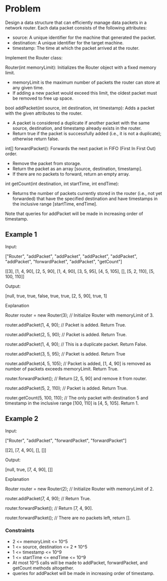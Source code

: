 # Problem

Design a data structure that can efficiently manage data packets in a network router. Each data packet consists of the following attributes:

- source: A unique identifier for the machine that generated the packet.
- destination: A unique identifier for the target machine.
- timestamp: The time at which the packet arrived at the router.

Implement the Router class:

Router(int memoryLimit): Initializes the Router object with a fixed memory limit.

- memoryLimit is the maximum number of packets the router can store at any given time.
- If adding a new packet would exceed this limit, the oldest packet must be removed to free up space.

bool addPacket(int source, int destination, int timestamp): Adds a packet with the given attributes to the router.

- A packet is considered a duplicate if another packet with the same source, destination, and timestamp already exists in the router.
- Return true if the packet is successfully added (i.e., it is not a duplicate); otherwise return false.

int[] forwardPacket(): Forwards the next packet in FIFO (First In First Out) order.

- Remove the packet from storage.
- Return the packet as an array [source, destination, timestamp].
- If there are no packets to forward, return an empty array.

int getCount(int destination, int startTime, int endTime):

- Returns the number of packets currently stored in the router (i.e., not yet forwarded) that have the specified destination and have timestamps in the inclusive range [startTime, endTime].

Note that queries for addPacket will be made in increasing order of timestamp.

## Example 1

Input:

["Router", "addPacket", "addPacket", "addPacket", "addPacket", "addPacket", "forwardPacket", "addPacket", "getCount"]

[[3], [1, 4, 90], [2, 5, 90], [1, 4, 90], [3, 5, 95], [4, 5, 105], [], [5, 2, 110], [5, 100, 110]]

Output:

[null, true, true, false, true, true, [2, 5, 90], true, 1]

Explanation

Router router = new Router(3); // Initialize Router with memoryLimit of 3.

router.addPacket(1, 4, 90); // Packet is added. Return True.

router.addPacket(2, 5, 90); // Packet is added. Return True.

router.addPacket(1, 4, 90); // This is a duplicate packet. Return False.

router.addPacket(3, 5, 95); // Packet is added. Return True

router.addPacket(4, 5, 105); // Packet is added, [1, 4, 90] is removed as number of packets exceeds memoryLimit. Return True.

router.forwardPacket(); // Return [2, 5, 90] and remove it from router.

router.addPacket(5, 2, 110); // Packet is added. Return True.

router.getCount(5, 100, 110); // The only packet with destination 5 and timestamp in the inclusive range [100, 110] is [4, 5, 105]. Return 1.

## Example 2

Input:

["Router", "addPacket", "forwardPacket", "forwardPacket"]

[[2], [7, 4, 90], [], []]

Output:

[null, true, [7, 4, 90], []]

Explanation

Router router = new Router(2); // Initialize Router with memoryLimit of 2.

router.addPacket(7, 4, 90); // Return True.

router.forwardPacket(); // Return [7, 4, 90].

router.forwardPacket(); // There are no packets left, return [].

### Constraints

- 2 <= memoryLimit <= 10^5
- 1 <= source, destination <= 2 * 10^5
- 1 <= timestamp <= 10^9
- 1 <= startTime <= endTime <= 10^9
- At most 10^5 calls will be made to addPacket, forwardPacket, and getCount methods altogether.
- queries for addPacket will be made in increasing order of timestamp.
